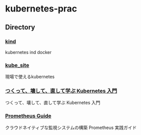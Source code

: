 # kubernetes-prac

## Directory

### [kind](./kind/)

kubernetes ind docker

### [kube_site](./kube_site/)

現場で使えるkubernetes

### [つくって、壊して、直して学ぶ Kubernetes 入門](./building_breaking_fixing/README.md)

つくって、壊して、直して学ぶ Kubernetes 入門

### [Prometheus Guide](./prometheus/README.md)

クラウドネイティブな監視システムの構築 Prometheus 実践ガイド

